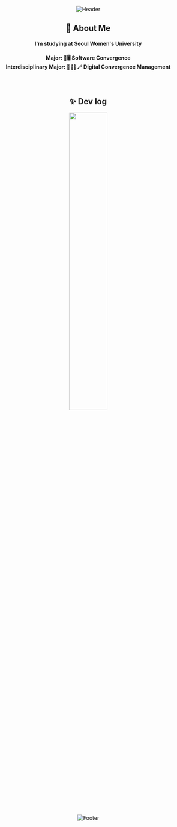 <div align=center>
  
  ![Header](https://capsule-render.vercel.app/api?type=waving&color=0:E55D87,100:5FC3E4&height=200&section=header&text=Jieun%20Choi's%20github&fontSize=50&fontAlignY=40&fontColor=FFFFFF&animation=fadeIn)
  <br/>

  ## 🌱 About Me 
  <h4> I'm studying at Seoul Women's University </h4>
  <h4> Major: 📱🖥️ Software Convergence <br/> Interdisciplinary Major: 👩🏻‍💼🪄 Digital Convergence Management</h4>
  <br/>
  
  ## ✨ Dev log
  <img src="https://github-readme-stats.vercel.app/api?username=cje172&show_icons=true&icon_color=fff&bg_color=30,e96443,904e95&title_color=fff&text_color=fff" width=45% />

<!--   <img src="https://github-readme-stats.vercel.app/api/top-langs/?username=cje172&exclude_repo=Unity_ShootingGame&layout=compact&theme=dark" width=44% /> -->
  <br/><br/><br/>
  
  <!--
  [![Velog's GitHub stats](https://velog-readme-stats.vercel.app/api?name=cje172)](https://velog.io/@cje172)
  -->
  <br/>
  
  <!--
  ![Velog's GitHub stats](https://velog-readme-stats.vercel.app/api?name=cje172)
  <br/>
  -->
  ![Footer](https://capsule-render.vercel.app/api?type=waving&color=0:E55D87,100:5FC3E4&height=200&section=footer)
</div>

<!--
![Top Langs](https://github-readme-stats.vercel.app/api/top-langs/?username=cje172&bg_color=30,e96443,904e95&title_color=fff&text_color=fff)
<br/>
-->

<!--
**cje172/cje172** is a ✨ _special_ ✨ repository because its `README.md` (this file) appears on your GitHub profile.

Here are some ideas to get you started:

- 🔭 I’m currently working on ...
- 🌱 I’m currently learning ...
- 👯 I’m looking to collaborate on ...
- 🤔 I’m looking for help with ...
- 💬 Ask me about ...
- 📫 How to reach me: ...
- 😄 Pronouns: ...
- ⚡ Fun fact: ...
-->
